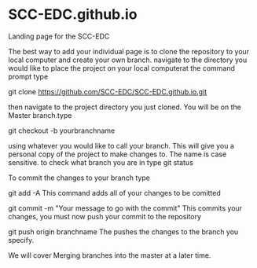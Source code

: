 # SCC-EDC.github.io
Landing page for the SCC-EDC

The best way to add your individual page is to clone the repository to your local computer and create your own branch.
navigate to the directory you would like to place the project on your local computerat the command prompt type

git clone https://github.com/SCC-EDC/SCC-EDC.github.io.git

then navigate to the project directory you just cloned.  You will be on the Master branch.type 

git checkout -b yourbranchname

using whatever you would like to call your branch.  This will give you a personal copy of the project to make changes to. 
The name is case sensitive.  to check what branch you are in type git status

To commit the changes to your branch type

git add -A                 This command adds all of your changes to be comitted

git commit -m "Your message to go with the commit"              This commits your changes, you must now push your commit to the
repository

git push origin branchname                      The pushes the changes to the branch you specify.

We will cover Merging branches into the master at a later time. 
